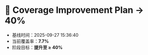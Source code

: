 # 🚀 Coverage Improvement Plan → 40%

- 基线时间：2025-09-27 15:36:40
- 当前覆盖率：**7.7%**
- 阶段目标：**提升至 ≥ 40%**